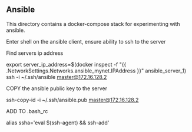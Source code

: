 ## Ansible ##

This directory contains a docker-compose stack for experimenting with ansible.


Enter shell on the ansible client, ensure ability to ssh to the server

Find servers ip address

export server_ip_address=$(docker inspect -f "{{ .NetworkSettings.Networks.ansible_mynet.IPAddress }}" ansible_server_1)
ssh -i ~/.ssh/ansible master@172.16.128.2


COPY the ansible public key to the server

ssh-copy-id -i ~/.ssh/ansible.pub master@172.16.128.2



ADD TO .bash_rc

alias ssha='eval $(ssh-agent) && ssh-add'